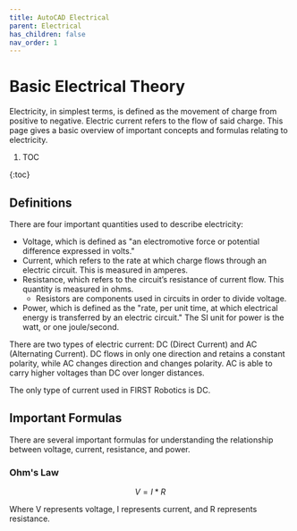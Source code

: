 ```yaml
---
title: AutoCAD Electrical
parent: Electrical
has_children: false
nav_order: 1
---
```


# Basic Electrical Theory

Electricity, in simplest terms, is defined as the movement of charge from positive to negative. Electric current refers to the flow of said charge. This page gives a basic overview of important concepts and formulas relating to electricity.

1. TOC

{:toc}

## Definitions

There are four important quantities used to describe electricity:

- Voltage, which is defined as "an electromotive force or potential difference expressed in volts."
- Current, which refers to the rate at which charge flows through an electric circuit. This is measured in amperes.
- Resistance, which refers to the circuit’s resistance of current flow. This quantity is measured in ohms.
  - Resistors are components used in circuits in order to divide voltage.
- Power, which is defined as the "rate, per unit time, at which electrical energy is transferred by an electric circuit." The SI unit for power is the watt, or one joule/second.

There are two types of electric current: DC (Direct Current) and AC (Alternating Current). DC flows in only one direction and retains a constant polarity, while AC changes direction and changes polarity. AC is able to carry higher voltages than DC over longer distances.

The only type of current used in FIRST Robotics is DC.

## Important Formulas 

There are several important formulas for understanding the relationship between voltage, current, resistance, and power.

### Ohm's Law

$$V = I*R$$ 

Where V represents voltage, I represents current, and R represents resistance. 

